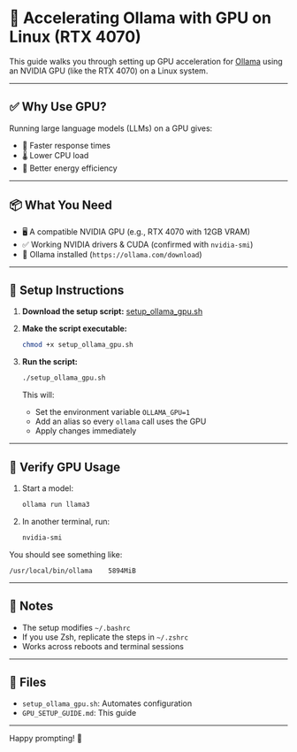 # 🧠 Accelerating Ollama with GPU on Linux (RTX 4070)

This guide walks you through setting up GPU acceleration for [Ollama](https://ollama.com) using an NVIDIA GPU (like the RTX 4070) on a Linux system.

---

## ✅ Why Use GPU?

Running large language models (LLMs) on a GPU gives:

- 🚀 Faster response times
- 🌡️ Lower CPU load
- 🔋 Better energy efficiency

---

## 📦 What You Need

- 🖥️ A compatible NVIDIA GPU (e.g., RTX 4070 with 12GB VRAM)
- ✅ Working NVIDIA drivers & CUDA (confirmed with `nvidia-smi`)
- 🧰 Ollama installed (`https://ollama.com/download`)

---

## 🔧 Setup Instructions

1. **Download the setup script:**
   [setup_ollama_gpu.sh](./setup_ollama_gpu.sh)

2. **Make the script executable:**

   ```bash
   chmod +x setup_ollama_gpu.sh
   ```

3. **Run the script:**

   ```bash
   ./setup_ollama_gpu.sh
   ```

   This will:
   - Set the environment variable `OLLAMA_GPU=1`
   - Add an alias so every `ollama` call uses the GPU
   - Apply changes immediately

---

## 🧪 Verify GPU Usage

1. Start a model:

   ```bash
   ollama run llama3
   ```

2. In another terminal, run:

   ```bash
   nvidia-smi
   ```

You should see something like:

```
/usr/local/bin/ollama    5894MiB
```

---

## 🧼 Notes

- The setup modifies `~/.bashrc`
- If you use Zsh, replicate the steps in `~/.zshrc`
- Works across reboots and terminal sessions

---

## 📁 Files

- `setup_ollama_gpu.sh`: Automates configuration
- `GPU_SETUP_GUIDE.md`: This guide

---

Happy prompting! 🚀
